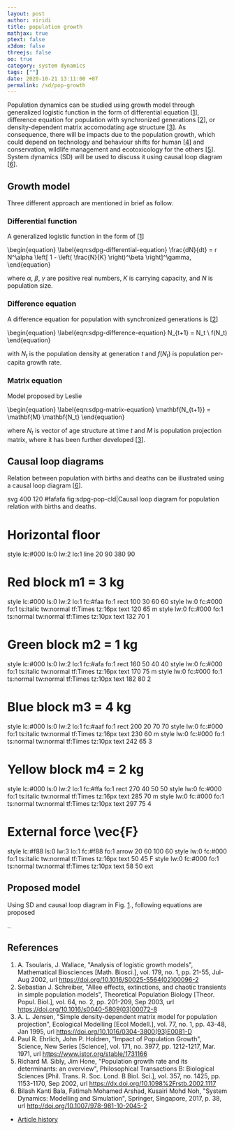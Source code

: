 ```yaml
---
layout: post
author: viridi
title: population growth
mathjax: true
ptext: false
x3dom: false
threejs: false
oo: true
category: system dynamics
tags: [""]
date: 2020-10-21 13:11:00 +07
permalink: /sd/pop-growth
---
```

Population dynamics can be studied using growth model through generalized logistic function in the form of differential equation
[[1](#ref1)], difference equation for population with synchronized generations [[2](#ref2)], or density-dependent matrix accomodating age structure [[3](#ref3)]. As consequence, there will be impacts due to the population growth, which could depend on technology and behaviour shifts for human [[4](#ref4)] and conservation, wildlife management
and ecotoxicology for the others [[5](#ref5)]. System dynamics (SD) will be used to discuss it using causal loop diagram [[6](#ref6)]. 


## Growth model
Three different approach are mentioned in brief as follow.

### Differential function
A generalized logistic function in the form of [[1](#ref1)]

\begin{equation}
\label{eqn:sdpg-differential-equation}
\frac{dN}{dt} = r N^\alpha \left[ 1 - \left( \frac{N}{K} \right)^\beta \right]^\gamma,
\end{equation}

where $\alpha$, $\beta$, $\gamma$ are positive real numbers, $K$ is carrying capacity, and $N$ is population size.

### Difference equation
A difference equation for population with synchronized generations is [[2](#ref2)]

\begin{equation}
\label{eqn:sdpg-difference-equation}
N_{t+1} = N_t \ f(N_t) 
\end{equation}

with $N_t$ is the population density at generation $t$ and $f(N_t)$ is population per-capita growth rate.

### Matrix equation
Model proposed by Leslie

\begin{equation}
\label{eqn:sdpg-matrix-equation}
\mathbf{N_{t+1}} = \mathbf{M} \mathbf{N_t} 
\end{equation}

where $N_t$ is vector of age structure at time $t$ and $M$ is population projection matrix, where it has been further developed [[3](#ref3)].


## Causal loop diagrams
Relation between population with births and deaths can be illustrated using a causal loop diagram [[6](#ref6)].

<oo>
svg 400 120 #fafafa fig:sdpg-pop-cld|Causal loop diagram for population relation with births and deaths.

# Horizontal floor
style lc:#000 ls:0 lw:2 lo:1
line 20 90 380 90

# Red block m1 = 3 kg
style lc:#000 ls:0 lw:2 lo:1 fc:#faa fo:1
rect 100 30 60 60
style lw:0 fc:#000 fo:1 ts:italic tw:normal tf:Times tz:16px
text 120 65 m
style lw:0 fc:#000 fo:1 ts:normal tw:normal tf:Times tz:10px
text 132 70 1

# Green block m2 = 1 kg
style lc:#000 ls:0 lw:2 lo:1 fc:#afa fo:1
rect 160 50 40 40
style lw:0 fc:#000 fo:1 ts:italic tw:normal tf:Times tz:16px
text 170 75 m
style lw:0 fc:#000 fo:1 ts:normal tw:normal tf:Times tz:10px
text 182 80 2

# Blue block m3 = 4 kg
style lc:#000 ls:0 lw:2 lo:1 fc:#aaf fo:1
rect 200 20 70 70
style lw:0 fc:#000 fo:1 ts:italic tw:normal tf:Times tz:16px
text 230 60 m
style lw:0 fc:#000 fo:1 ts:normal tw:normal tf:Times tz:10px
text 242 65 3

# Yellow block m4 = 2 kg
style lc:#000 ls:0 lw:2 lo:1 fc:#ffa fo:1
rect 270 40 50 50
style lw:0 fc:#000 fo:1 ts:italic tw:normal tf:Times tz:16px
text 285 70 m
style lw:0 fc:#000 fo:1 ts:normal tw:normal tf:Times tz:10px
text 297 75 4

# External force \vec{F}
style lc:#f88 ls:0 lw:3 lo:1 fc:#f88 fo:1
arrow 20 60 100 60
style lw:0 fc:#000 fo:1 ts:italic tw:normal tf:Times tz:16px
text 50 45 F
style lw:0 fc:#000 fo:1 ts:normal tw:normal tf:Times tz:10px
text 58 50 ext
</oo>


## Proposed model
Using SD and causal loop diagram in Fig. <a href="#fig:sdpg-pop-cld">1</a>., following equations are proposed

..


## References
1. <a name="ref1"></a>A. Tsoularis, J. Wallace, "Analysis of logistic growth models", Mathematical Biosciences [Math. Biosci.], vol. 179, no. 1, pp. 21-55, Jul-Aug 2002, url <https://doi.org/10.1016/S0025-5564(02)00096-2>
2. <a name="ref2"></a>Sebastian J. Schreiber, "Allee effects, extinctions, and chaotic transients in simple population models", Theoretical Population Biology [Theor. Popul. Biol.], vol. 64, no. 2, pp. 201-209, Sep 2003, url <https://doi.org/10.1016/s0040-5809(03)00072-8>
3. <a name="ref3"></a>A. L. Jensen, "Simple density-dependent matrix model for population projection", Ecological Modelling [Ecol Modell.], vol. 77, no. 1, pp. 43-48, Jan 1995, url <https://doi.org/10.1016/0304-3800(93)E0081-D>
4. <a name="ref4"></a>Paul R. Ehrlich, John P. Holdren, "Impact of Population Growth", Science, New Series [Science], vol. 171, no. 3977, pp. 1212-1217, Mar. 1971, url <https://www.jstor.org/stable/1731166>
5. <a name="ref5"></a>Richard M. Sibly, Jim Hone, "Population growth rate and its determinants: an overview", Philosophical Transactions B: Biological Sciences [Phil. Trans. R. Soc. Lond. B Biol. Sci.], vol. 357, no. 1425, pp. 1153-1170, Sep  2002, url <https://dx.doi.org/10.1098%2Frstb.2002.1117>
6. <a name="ref6"></a>Bilash Kanti Bala, Fatimah Mohamed Arshad, Kusairi Mohd Noh, "System Dynamics: Modelling and Simulation", Springer, Singapore, 2017, p. 38, url <http://doi.org/10.1007/978-981-10-2045-2>

+ [Article history](https://github.com/butiran/butiran.github.io/commits/master/_posts/sd/2020-10-21-pop-growth.md)
